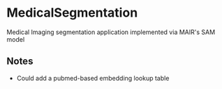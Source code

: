# MedicalSegmentation
Medical Imaging segmentation application implemented via MAIR's SAM model


## Notes
- Could add a pubmed-based embedding lookup table
